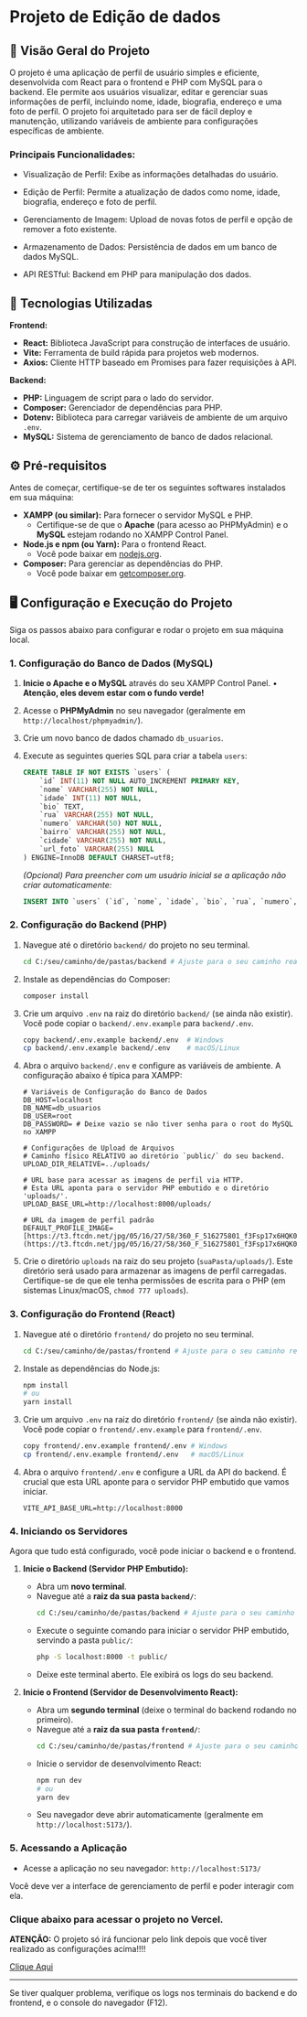 
# Projeto de Edição de dados




## 📝 Visão Geral do Projeto

O projeto é uma aplicação de perfil de usuário simples e eficiente, desenvolvida com React para o frontend e PHP com MySQL para o backend. Ele permite aos usuários visualizar, editar e gerenciar suas informações de perfil, incluindo nome, idade, biografia, endereço e uma foto de perfil. O projeto foi arquitetado para ser de fácil deploy e manutenção, utilizando variáveis de ambiente para configurações específicas de ambiente.

### Principais Funcionalidades:

* Visualização de Perfil: Exibe as informações detalhadas do usuário.

* Edição de Perfil: Permite a atualização de dados como nome, idade, biografia, endereço e foto de perfil.

* Gerenciamento de Imagem: Upload de novas fotos de perfil e opção de remover a foto existente.

* Armazenamento de Dados: Persistência de dados em um banco de dados MySQL.

* API RESTful: Backend em PHP para manipulação dos dados.
## 🚀 Tecnologias Utilizadas

**Frontend:**
* **React:** Biblioteca JavaScript para construção de interfaces de usuário.
* **Vite:** Ferramenta de build rápida para projetos web modernos.
* **Axios:** Cliente HTTP baseado em Promises para fazer requisições à API.

**Backend:**
* **PHP:** Linguagem de script para o lado do servidor.
* **Composer:** Gerenciador de dependências para PHP.
* **Dotenv:** Biblioteca para carregar variáveis de ambiente de um arquivo `.env`.
* **MySQL:** Sistema de gerenciamento de banco de dados relacional.
## ⚙️ Pré-requisitos

Antes de começar, certifique-se de ter os seguintes softwares instalados em sua máquina:

* **XAMPP (ou similar):** Para fornecer o servidor MySQL e PHP.
    * Certifique-se de que o **Apache** (para acesso ao PHPMyAdmin) e o **MySQL** estejam rodando no XAMPP Control Panel.
* **Node.js e npm (ou Yarn):** Para o frontend React.
    * Você pode baixar em [nodejs.org](https://nodejs.org/).
* **Composer:** Para gerenciar as dependências do PHP.
    * Você pode baixar em [getcomposer.org](https://getcomposer.org/download/).
## 🖥️ Configuração e Execução do Projeto

Siga os passos abaixo para configurar e rodar o projeto em sua máquina local.

### 1. Configuração do Banco de Dados (MySQL)

1.  **Inicie o Apache e o MySQL** através do seu XAMPP Control Panel.
• **Atenção, eles devem estar com o fundo verde!**

2.  Acesse o **PHPMyAdmin** no seu navegador (geralmente em `http://localhost/phpmyadmin/`).
3.  Crie um novo banco de dados chamado `db_usuarios`.
4.  Execute as seguintes queries SQL para criar a tabela `users`:

    ```sql
    CREATE TABLE IF NOT EXISTS `users` (
        `id` INT(11) NOT NULL AUTO_INCREMENT PRIMARY KEY,
        `nome` VARCHAR(255) NOT NULL,
        `idade` INT(11) NOT NULL,
        `bio` TEXT,
        `rua` VARCHAR(255) NOT NULL,
        `numero` VARCHAR(50) NOT NULL,
        `bairro` VARCHAR(255) NOT NULL,
        `cidade` VARCHAR(255) NOT NULL,
        `url_foto` VARCHAR(255) NULL
    ) ENGINE=InnoDB DEFAULT CHARSET=utf8;
    ```
    *(Opcional) Para preencher com um usuário inicial se a aplicação não criar automaticamente:*
    ```sql
    INSERT INTO `users` (`id`, `nome`, `idade`, `bio`, `rua`, `numero`, `bairro`, `cidade`, `url_foto`) VALUES (1, 'Usuário Exemplo', 30, 'Esta é uma biografia de exemplo para testar o sistema.', 'Rua da Amostra', '100', 'Centro', 'Cidade Teste', NULL);
    ```

### 2. Configuração do Backend (PHP)

1.  Navegue até o diretório `backend/` do projeto no seu terminal.
    ```bash
    cd C:/seu/caminho/de/pastas/backend # Ajuste para o seu caminho real e vá até a pasta backend do projeto.
    ```
2.  Instale as dependências do Composer:
    ```bash
    composer install
    ```
3.  Crie um arquivo `.env` na raiz do diretório `backend/` (se ainda não existir). Você pode copiar o `backend/.env.example` para `backend/.env`.
    ```bash
    copy backend/.env.example backend/.env  # Windows
    cp backend/.env.example backend/.env    # macOS/Linux
    ```
4.  Abra o arquivo `backend/.env` e configure as variáveis de ambiente. A configuração abaixo é típica para XAMPP:

    ```dotenv
    # Variáveis de Configuração do Banco de Dados
    DB_HOST=localhost
    DB_NAME=db_usuarios
    DB_USER=root
    DB_PASSWORD= # Deixe vazio se não tiver senha para o root do MySQL no XAMPP

    # Configurações de Upload de Arquivos
    # Caminho físico RELATIVO ao diretório `public/` do seu backend.
    UPLOAD_DIR_RELATIVE=../uploads/

    # URL base para acessar as imagens de perfil via HTTP.
    # Esta URL aponta para o servidor PHP embutido e o diretório 'uploads/'.
    UPLOAD_BASE_URL=http://localhost:8000/uploads/

    # URL da imagem de perfil padrão
    DEFAULT_PROFILE_IMAGE=[https://t3.ftcdn.net/jpg/05/16/27/58/360_F_516275801_f3Fsp17x6HQK0xQgDQEELoTuERO4SsWV.jpg](https://t3.ftcdn.net/jpg/05/16/27/58/360_F_516275801_f3Fsp17x6HQK0xQgDQEELoTuERO4SsWV.jpg)
    ```
5.  Crie o diretório `uploads` na raiz do seu projeto (`suaPasta/uploads/`). Este diretório será usado para armazenar as imagens de perfil carregadas. Certifique-se de que ele tenha permissões de escrita para o PHP (em sistemas Linux/macOS, `chmod 777 uploads`).

### 3. Configuração do Frontend (React)

1.  Navegue até o diretório `frontend/` do projeto no seu terminal.
    ```bash
    cd C:/seu/caminho/de/pastas/frontend # Ajuste para o seu caminho real e vá até a pasta frontend do projeto.
    ```
2.  Instale as dependências do Node.js:
    ```bash
    npm install
    # ou
    yarn install
    ```
3.  Crie um arquivo `.env` na raiz do diretório `frontend/` (se ainda não existir). Você pode copiar o `frontend/.env.example` para `frontend/.env`.
    ```bash
    copy frontend/.env.example frontend/.env # Windows
    cp frontend/.env.example frontend/.env   # macOS/Linux
    ```
4.  Abra o arquivo `frontend/.env` e configure a URL da API do backend. É crucial que esta URL aponte para o servidor PHP embutido que vamos iniciar.

    ```dotenv
    VITE_API_BASE_URL=http://localhost:8000
    ```

### 4. Iniciando os Servidores

Agora que tudo está configurado, você pode iniciar o backend e o frontend.

1.  **Inicie o Backend (Servidor PHP Embutido):**
    * Abra um **novo terminal**.
    * Navegue até a **raiz da sua pasta `backend/`**:
        ```bash
        cd C:/seu/caminho/de/pastas/backend # Ajuste para o seu caminho real
        ```
    * Execute o seguinte comando para iniciar o servidor PHP embutido, servindo a pasta `public/`:
        ```bash
        php -S localhost:8000 -t public/
        ```
    * Deixe este terminal aberto. Ele exibirá os logs do seu backend.

2.  **Inicie o Frontend (Servidor de Desenvolvimento React):**
    * Abra um **segundo terminal** (deixe o terminal do backend rodando no primeiro).
    * Navegue até a **raiz da sua pasta `frontend/`**:
        ```bash
        cd C:/seu/caminho/de/pastas/frontend # Ajuste para o seu caminho real
        ```
    * Inicie o servidor de desenvolvimento React:
        ```bash
        npm run dev
        # ou
        yarn dev
        ```
    * Seu navegador deve abrir automaticamente (geralmente em `http://localhost:5173/`).

### 5. Acessando a Aplicação

* Acesse a aplicação no seu navegador: `http://localhost:5173/`

Você deve ver a interface de gerenciamento de perfil e poder interagir com ela.

### Clique abaixo para acessar o projeto no Vercel.
**ATENÇÃO:** O projeto só irá funcionar pelo link depois que você tiver realizado as configurações acima!!!!

[Clique Aqui](https://user-profile-woad-seven.vercel.app/)

---

Se tiver qualquer problema, verifique os logs nos terminais do backend e do frontend, e o console do navegador (F12).
